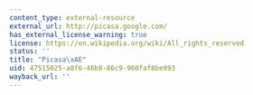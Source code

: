 ```yaml
---
content_type: external-resource
external_url: http://picasa.google.com/
has_external_license_warning: true
license: https://en.wikipedia.org/wiki/All_rights_reserved
status: ''
title: "Picasa\xAE"
uid: 47515025-a8f6-46b8-86c9-960faf8be993
wayback_url: ''
---
```

